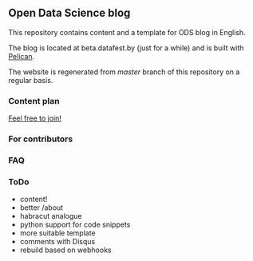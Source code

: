 ## Open Data Science blog

This repository contains content and a template for ODS blog in English.
 
The blog is located at beta.datafest.by (just for a while) and is built with [Pelican](http://docs.getpelican.com/en/stable/index.html).

The website is regenerated from _master_ branch of this repository on a regular basis.

### Content plan

[Feel free to join!](https://docs.google.com/spreadsheets/d/1wciiesCFBibJgfO4f1qqI0xQ3_iOITUNbnPxQ5Ht9Gs/edit#gid=2062218572)

### For contributors

### FAQ

### ToDo

- content!
- better /about
- habracut analogue
- python support for code snippets
- more suitable template
- comments with Disqus
- rebuild based on webhooks
